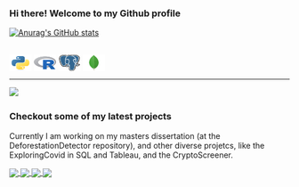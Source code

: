 ### Hi there! Welcome to my Github profile

  <div>
  
[![Anurag's GitHub stats](https://github-readme-stats.vercel.app/api?username=micheldearaujo&show_icons=true&theme=dracula)](https://github.com/anuraghazra/github-readme-stats)

 <div style="display: inline_block"><br>
  <img align="center" alt="Rafa-Python" height="30" width="40" src="https://raw.githubusercontent.com/devicons/devicon/master/icons/python/python-original.svg">
  <img align="center" alt="Rafa-R" height="30" width="40" src="https://github.com/devicons/devicon/blob/master/icons/r/r-original.svg">
  <img align="center" alt="Rafa-SQL" height="30" width="40" src="https://github.com/devicons/devicon/blob/master/icons/postgresql/postgresql-original.svg">
  <img align="center" alt="Rafa-SQL" height="30" width="40" src="https://github.com/devicons/devicon/blob/master/icons/mongodb/mongodb-original.svg">
   
  </div>
  <hr>
  
 <div>
  
<a href="https://www.linkedin.com/in/michel-de-ara%C3%BAjo-947377197/" target="_blank"><img src="https://img.shields.io/badge/-LinkedIn-%230077B5?style=for-the-badge&logo=linkedin&logoColor=white" target="_blank"></a> 
  
</div>

  <div>
  
### Checkout some of my latest projects
  

  
Currently I am working on my masters dissertation (at the DeforestationDetector repository), and other diverse projetcs, like the ExploringCovid in SQL and Tableau, and the  CryptoScreener.
  
<a href="https://github.com/micheldearaujo/DeforestationDetector">
  <img align="center" src="https://github-readme-stats.vercel.app/api/pin/?username=micheldearaujo&repo=DeforestationDetector&theme=dracula" />
</a>
  
<a href="https://github.com/micheldearaujo/RealStateAnalysis">
  <img align="center" src="https://github-readme-stats.vercel.app/api/pin/?username=micheldearaujo&repo=RealStateAnalysis&theme=dracula" />
</a>
  
<a href="https://github.com/micheldearaujo/ExploringCovid">
  <img align="center" src="https://github-readme-stats.vercel.app/api/pin/?username=micheldearaujo&repo=ExploringCovid&theme=dracula" />
</a>

<a href="https://github.com/micheldearaujo/CryptoScreener">
  <img align="center" src="https://github-readme-stats.vercel.app/api/pin/?username=micheldearaujo&repo=CryptoScreener&theme=dracula" />
</a>
  
  
  </div>


<!--
### Hi there 👋
**micheldearaujo/micheldearaujo** is a ✨ _special_ ✨ repository because its `README.md` (this file) appears on your GitHub profile.

Here are some ideas to get you started:

- 🔭 I’m currently working on ...
- 🌱 I’m currently learning ...
- 👯 I’m looking to collaborate on ...
- 🤔 I’m looking for help with ...
- 💬 Ask me about ...
- 📫 How to reach me: ...
- 😄 Pronouns: ...
- ⚡ Fun fact: ...
-->
